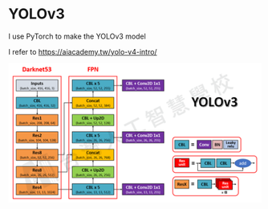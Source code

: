 # YOLOv3
I use PyTorch to make the YOLOv3 model

I refer to https://aiacademy.tw/yolo-v4-intro/

![image](https://github.com/HungChengChen/YOLOv3/blob/main/yolo3.png)
